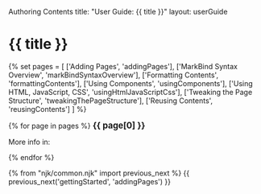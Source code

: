<variable name="title" id="title">Authoring Contents</variable>
<frontmatter>
  title: "User Guide: {{ title }}"
  layout: userGuide
</frontmatter>

# {{ title }}

{% set pages = [
  ['Adding Pages', 'addingPages'],
  ['MarkBind Syntax Overview', 'markBindSyntaxOverview'],
  ['Formatting Contents', 'formattingContents'],
  ['Using Components', 'usingComponents'],
  ['Using HTML, JavaScript, CSS', 'usingHtmlJavaScriptCss'],
  ['Tweaking the Page Structure', 'tweakingThePageStructure'],
  ['Reusing Contents', 'reusingContents']
] %}

{% for page in pages %}
<big>**{{ page[0] }}**</big>

<blockquote>

<include src="{{ page[1] }}.md#overview" inline />
</blockquote>

<span class="indented">More info in: <include src="{{ page[1] }}.md#link" inline trim /></span>

{% endfor %}

{% from "njk/common.njk" import previous_next %}
{{ previous_next('gettingStarted', 'addingPages') }}

